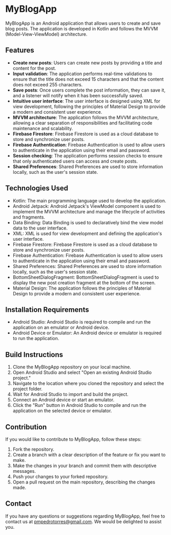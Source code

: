 # MyBlogApp

MyBlogApp is an Android application that allows users to create and save blog posts. The application is developed in Kotlin and follows the MVVM (Model-View-ViewModel) architecture.

## Features

- **Create new posts**: Users can create new posts by providing a title and content for the post.
- **Input validation**: The application performs real-time validations to ensure that the title does not exceed 15 characters and that the content does not exceed 255 characters.
- **Save posts**: Once users complete the post information, they can save it, and a listener will notify when it has been successfully saved.
- **Intuitive user interface**: The user interface is designed using XML for view development, following the principles of Material Design to provide a modern and consistent user experience.
- **MVVM architecture**: The application follows the MVVM architecture, allowing a clear separation of responsibilities and facilitating code maintenance and scalability.
- **Firebase Firestore**: Firebase Firestore is used as a cloud database to store and synchronize user posts.
- **Firebase Authentication**: Firebase Authentication is used to allow users to authenticate in the application using their email and password.
- **Session checking**: The application performs session checks to ensure that only authenticated users can access and create posts.
- **Shared Preferences**: Shared Preferences are used to store information locally, such as the user's session state.

## Technologies Used

- Kotlin: The main programming language used to develop the application.
- Android Jetpack: Android Jetpack's ViewModel component is used to implement the MVVM architecture and manage the lifecycle of activities and fragments.
- Data Binding: Data Binding is used to declaratively bind the view model data to the user interface.
- XML: XML is used for view development and defining the application's user interface.
- Firebase Firestore: Firebase Firestore is used as a cloud database to store and synchronize user posts.
- Firebase Authentication: Firebase Authentication is used to allow users to authenticate in the application using their email and password.
- Shared Preferences: Shared Preferences are used to store information locally, such as the user's session state.
- BottomSheetDialogFragment: BottomSheetDialogFragment is used to display the new post creation fragment at the bottom of the screen.
- Material Design: The application follows the principles of Material Design to provide a modern and consistent user experience.

## Installation Requirements

- Android Studio: Android Studio is required to compile and run the application on an emulator or Android device.
- Android Device or Emulator: An Android device or emulator is required to run the application.

## Build Instructions

1. Clone the MyBlogApp repository on your local machine.
2. Open Android Studio and select "Open an existing Android Studio project."
3. Navigate to the location where you cloned the repository and select the project folder.
4. Wait for Android Studio to import and build the project.
5. Connect an Android device or start an emulator.
6. Click the "Run" button in Android Studio to compile and run the application on the selected device or emulator.

## Contribution

If you would like to contribute to MyBlogApp, follow these steps:

1. Fork the repository.
2. Create a branch with a clear description of the feature or fix you want to make.
3. Make the changes in your branch and commit them with descriptive messages.
4. Push your changes to your forked repository.
5. Open a pull request on the main repository, describing the changes made.

## Contact

If you have any questions or suggestions regarding MyBlogApp, feel free to contact us at pmpedrotorres@gmail.com. We would be delighted to assist you.
